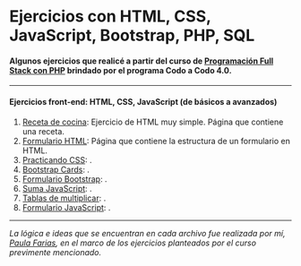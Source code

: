 # Ejercicios con HTML, CSS, JavaScript, Bootstrap, PHP, SQL

#### Algunos ejercicios que realicé a partir del curso de <a href='https://www.buenosaires.gob.ar/educacion/codo-codo' target='blank'>Programación Full Stack con PHP</a> brindado por el programa Codo a Codo 4.0.
---
#### Ejercicios front-end: HTML, CSS, JavaScript (de básicos a avanzados)

1. [Receta de cocina](receta_cocina): Ejercicio de HTML muy simple. Página que contiene una receta.
2. [Formulario HTML](formulario_html): Página que contiene la estructura de un formulario en HTML.
3. [Practicando CSS](practicando_css): .
4. [Bootstrap Cards](boostrap_cards): .
5. [Formulario Bootstrap](formulario_boostrap): .
6. [Suma JavaScript](suma_js): .
7. [Tablas de multiplicar](tablas_js): .
8. [Formulario JavaScript](formulario_js): .


---

_La lógica e ideas que se encuentran en cada archivo fue realizada por mí, [Paula Farias](https://linkedin.com/in/paulafarias), en el marco de los ejercicios planteados por el curso previmente mencionado._

